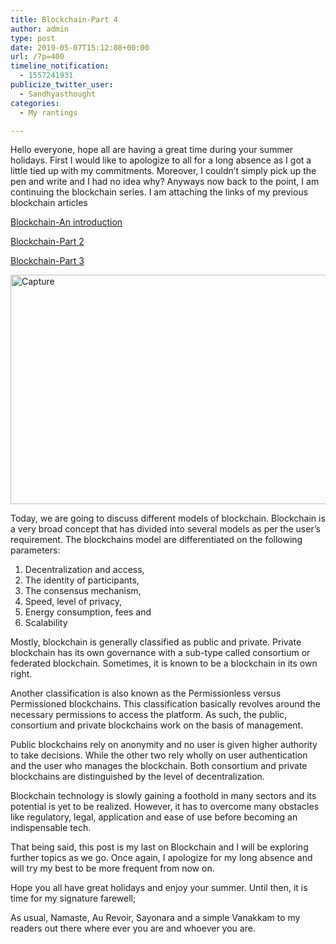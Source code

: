 ```yaml
---
title: Blockchain-Part 4
author: admin
type: post
date: 2019-05-07T15:12:08+00:00
url: /?p=400
timeline_notification:
  - 1557241931
publicize_twitter_user:
  - Sandhyasthought
categories:
  - My rantings

---
```

Hello everyone, hope all are having a great time during your summer holidays. First I would like to apologize to all for a long absence as I got a little tied up with my commitments. Moreover, I couldn&#8217;t simply pick up the pen and write and I had no idea why? Anyways now back to the point, I am continuing the blockchain series. I am attaching the links of my previous blockchain articles

 [Blockchain-An introduction][1]

[Blockchain-Part 2][2]

<a href="https://sandhyasthoughtsblog.wordpress.com/2019/03/10/blockchain-part-3/" target="_blank" rel="noopener noreferrer">Blockchain-Part 3</a>

<img class="alignnone size-full wp-image-403" src="http://wp.docker.localhost:8000/wp-content/uploads/2019/05/capture.png" alt="Capture" width="754" height="367" srcset="http://wp.docker.localhost:8000/wp-content/uploads/2019/05/capture.png 754w, http://wp.docker.localhost:8000/wp-content/uploads/2019/05/capture-300x146.png 300w" sizes="(max-width: 754px) 100vw, 754px" />

Today, we are going to discuss different models of blockchain. Blockchain is a very broad concept that has divided into several models as per the user&#8217;s requirement. The blockchains model are differentiated on the following parameters:

  1. Decentralization and access,
  2. The identity of participants,
  3. The consensus mechanism,
  4. Speed, level of privacy,
  5. Energy consumption, fees and
  6. Scalability

Mostly, blockchain is generally classified as public and private. Private blockchain has its own governance with a sub-type called consortium or federated blockchain. Sometimes, it is known to be a blockchain in its own right.

Another classification is also known as the Permissionless versus Permissioned blockchains. This classification basically revolves around the necessary permissions to access the platform. As such, the public, consortium and private blockchains work on the basis of management.

Public blockchains rely on anonymity and no user is given higher authority to take decisions. While the other two rely wholly on user authentication and the user who manages the blockchain. Both consortium and private blockchains are distinguished by the level of decentralization.

Blockchain technology is slowly gaining a foothold in many sectors and its potential is yet to be realized. However, it has to overcome many obstacles like regulatory, legal, application and ease of use before becoming an indispensable tech.

That being said, this post is my last on Blockchain and I will be exploring further topics as we go. Once again, I apologize for my long absence and will try my best to be more frequent from now on.

Hope you all have great holidays and enjoy your summer. Until then, it is time for my signature farewell;

As usual, Namaste, Au Revoir, Sayonara and a simple Vanakkam to my readers out there where ever you are and whoever you are.

 [1]: https://sandhyasthoughtsblog.wordpress.com/2018/12/15/blockchain-an-introduction/
 [2]: https://sandhyasthoughtsblog.wordpress.com/2019/01/31/blockchain-part-2/